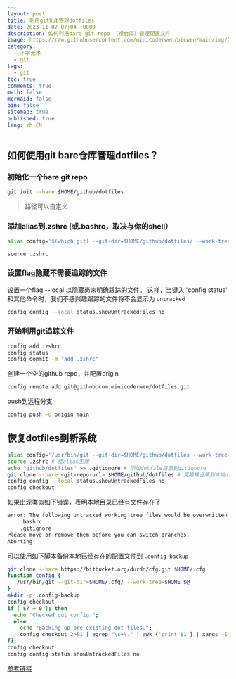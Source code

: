 ```yaml
---
layout: post
title: 利用github管理dotfiles
date: 2023-11-07 07:04 +0800
description: 如何利用bare git repo （裸仓库）管理配置文件
image: https://raw.githubusercontent.com/minicoderwen/picwen/main/img/202311062309166.jpg
category:
  - 不学无术
  - git
tags:
  - git
toc: true
comments: true
math: false
mermaid: false
pin: false
sitemap: true
published: true
lang: zh-CN
---
```


## 如何使用git bare仓库管理dotfiles？

### 初始化一个bare git repo

```bash
git init --bare $HOME/github/dotfiles

```

> 路径可以自定义

### 添加alias到.zshrc (或.bashrc，取决与你的shell）

```bash
alias config='$(which git) --git-dir=$HOME/github/dotfiles/ --work-tree=$HOME'
```

`source .zshrc`

### 设置flag隐藏不需要追踪的文件

设置一个flag --local 以隐藏尚未明确跟踪的文件。
这样，当键入 'config status' 和其他命令时，我们不感兴趣跟踪的文件将不会显示为
`untracked`

```bash
config config --local status.showUntrackedFiles no
```

### 开始利用git追踪文件

```bash
config add .zshrc
config status
config commit -m "add .zshrc"
```

创建一个空的github repo，并配置origin

```bash
config remote add git@github.com:minicoderwen/dotfiles.git
```

push到远程分支

```bash
config push -u origin main
```

## 恢复dotfiles到新系统

```bash
alias config='/usr/bin/git --git-dir=$HOME/github/dotfiles --work-tree=$HOME' # 添加到.zshrc
source .zshrc # 使alias生效
echo "github/dotfiles" >> .gitignore # 添加dotfile目录到gitignore
git clone --bare <git-repo-url> $HOME/github/dotfiles # 克隆裸仓库到本地dotfile目录
config config --local status.showUntrackedFiles no
config checkout
```

如果出现类似如下错误，表明本地目录已经有文件存在了

```bash
error: The following untracked working tree files would be overwritten by checkout:
    .bashrc
    .gitignore
Please move or remove them before you can switch branches.
Aborting
```

可以使用如下脚本备份本地已经存在的配置文件到 `.config-backup`

```bash
git clone --bare https://bitbucket.org/durdn/cfg.git $HOME/.cfg
function config {
   /usr/bin/git --git-dir=$HOME/.cfg/ --work-tree=$HOME $@
}
mkdir -p .config-backup
config checkout
if [ $? = 0 ]; then
  echo "Checked out config.";
  else
    echo "Backing up pre-existing dot files.";
    config checkout 2>&1 | egrep "\s+\." | awk {'print $1'} | xargs -I{} mv {} .config-backup/{}
fi;
config checkout
config config status.showUntrackedFiles no
```

[参考链接](https://www.atlassian.com/git/tutorials/dotfiles)
